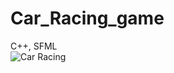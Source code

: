 # Car_Racing_game
C++, SFML <br>
![Car Racing](https://user-images.githubusercontent.com/102912658/193408340-3bf6415b-1d47-4188-902a-8dfdfbd2d665.jpg)
